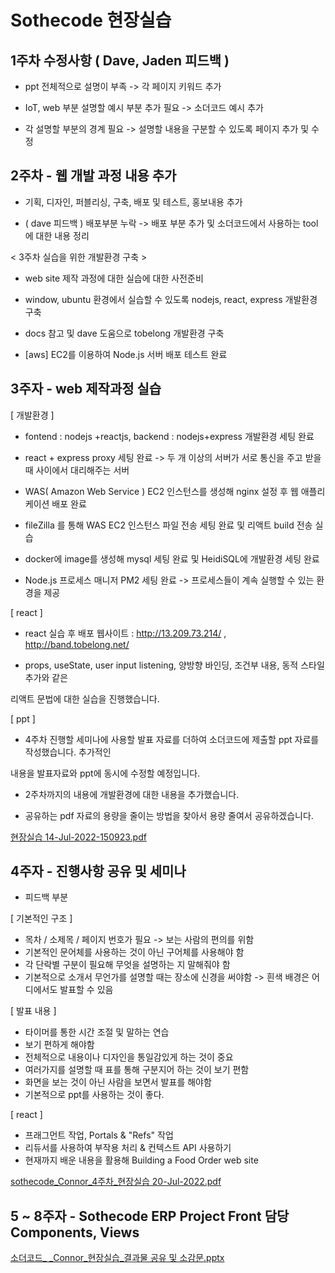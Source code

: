# Sothecode 현장실습

## 1주차 수정사항 ( Dave, Jaden 피드백 )

 - ppt 전체적으로 설명이 부족 -> 각 페이지 키워드 추가

 - IoT, web 부분 설명할 예시 부분 추가 필요 -> 소더코드 예시 추가

 - 각 설명할 부분의 경계 필요 -> 설명할 내용을 구분할 수 있도록 페이지 추가 및 수정

 


 ## 2주차 - 웹 개발 과정 내용 추가

 - 기획, 디자인, 퍼블리싱, 구축, 배포 및 테스트, 홍보내용 추가

 - ( dave 피드백 ) 배포부분 누락 -> 배포 부분 추가 및 소더코드에서 사용하는 tool에 대한 내용 정리




< 3주차 실습을 위한 개발환경 구축 >

- web site 제작 과정에 대한 실습에 대한 사전준비

- window, ubuntu 환경에서 실습할 수 있도록 nodejs, react, express 개발환경 구축

- docs 참고 및 dave 도움으로 tobelong 개발환경 구축

- [aws] EC2를 이용하여 Node.js 서버 배포 테스트 완료



## 3주자 - web 제작과정 실습

[ 개발환경 ]

- fontend : nodejs +reactjs, backend : nodejs+express 개발환경 세팅 완료

- react + express proxy 세팅 완료 -> 두 개 이상의 서버가 서로 통신을 주고 받을 때 사이에서 대리해주는 서버

- WAS( Amazon Web Service ) EC2 인스턴스를 생성해 nginx 설정 후 웹 애플리케이션 배포 완료

- fileZilla 를 통해 WAS EC2 인스턴스 파일 전송 세팅 완료 및 리액트 build 전송 실습

- docker에 image를 생성해 mysql 세팅 완료 및 HeidiSQL에 개발환경 세팅 완료

- Node.js 프로세스 매니저 PM2 세팅 완료 -> 프로세스들이 계속 실행할 수 있는 환경을 제공



[ react ]

- react 실습 후 배포 웹사이트 : http://13.209.73.214/  ,   http://band.tobelong.net/

- props, useState, user input listening, 양방향 바인딩, 조건부 내용, 동적 스타일 추가와 같은

리액트 문법에 대한 실습을 진행했습니다.



[ ppt ]

- 4주차 진행할 세미나에 사용할 발표 자료를 더하여 소더코드에 제출할 ppt 자료를 작성했습니다. 추가적인

내용을 발표자료와 ppt에 동시에 수정할 예정입니다.

- 2주차까지의 내용에 개발환경에 대한 내용을 추가했습니다.

- 공유하는 pdf 자료의 용량을 줄이는 방법을 찾아서 용량 줄여서 공유하겠습니다.

[현장실습 14-Jul-2022-150923.pdf](https://github.com/Ssuhyeong/sothecode_react/files/9109030/14-Jul-2022-150923.pdf)

## 4주자 - 진행사항 공유 및 세미나

 * 피드백 부분

[ 기본적인 구조 ]
 - 목차 / 소제목 / 페이지 번호가 필요 -> 보는 사람의 편의를 위함
 - 기본적인 문어체를 사용하는 것이 아닌 구어체를 사용해야 함
 - 각 단락별 구분이 필요해 무엇을 설명하는 지 말해줘야 함
 - 기본적으로 소개서 무언가를 설명할 때는 장소에 신경을 써야함 -> 흰색 배경은 어디에서도 발표할 수 있음

[ 발표 내용 ] 
 - 타이머를 통한 시간 조절 및 말하는 연습
 - 보기 편하게 해야함
 - 전체적으로 내용이나 디자인을 통일감있게 하는 것이 중요
 - 여러가지를 설명할 때 표를 통해 구분지어 하는 것이 보기 편함
 - 화면을 보는 것이 아닌 사람을 보면서 발표를 해야함
 - 기본적으로 ppt를 사용하는 것이 좋다. 
 
 [ react ]
 - 프래그먼트 작업, Portals & "Refs" 작업
 - 리듀서를 사용하여 부작용 처리 & 컨텍스트 API 사용하기
 - 현재까지 배운 내용을 활용해 Building a Food Order web site 


 [sothecode_Connor_4주차_현장실습 20-Jul-2022.pdf](https://github.com/Ssuhyeong/sothecode_react/files/9155815/sothecode_Connor_4._.20-Jul-2022.pdf)
 
 ## 5 ~ 8주자 - Sothecode ERP Project Front 담당 Components, Views 
 
 [소더코드_ _Connor_현장실습_결과물 공유 및 소감문.pptx](https://github.com/Ssuhyeong/sothecode_react/files/9400023/_._Connor_._.pptx)

